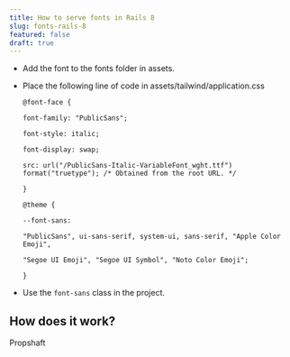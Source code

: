 ```yaml
---
title: How to serve fonts in Rails 8
slug: fonts-rails-8
featured: false
draft: true
---
```

*   Add the font to the fonts folder in assets.
    
*   Place the following line of code in assets/tailwind/application.css
    
    ```
    @font-face {
    
    font-family: "PublicSans";
    
    font-style: italic;
    
    font-display: swap;
    
    src: url("/PublicSans-Italic-VariableFont_wght.ttf") format("truetype"); /* Obtained from the root URL. */
    
    }
    
    @theme {
    
    --font-sans:
    
    "PublicSans", ui-sans-serif, system-ui, sans-serif, "Apple Color Emoji",
    
    "Segoe UI Emoji", "Segoe UI Symbol", "Noto Color Emoji";
    
    }
    ```
    
*   Use the `font-sans` class in the project.
    

## How does it work?

Propshaft